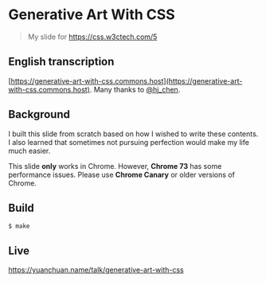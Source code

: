 # Generative Art With CSS
> My slide for https://css.w3ctech.com/5


## English transcription

[https://generative-art-with-css.commons.host](https://generative-art-with-css.commons.host). Many thanks to [@hj_chen](https://twitter.com/hj_chen).


## Background

I built this slide from scratch based on how I wished to write these contents.
I also learned that sometimes not pursuing perfection would make my life much easier.

This slide **only** works in Chrome. However, **Chrome 73** has some performance issues.
Please use **Chrome Canary** or older versions of Chrome.


## Build

```
$ make
```

## Live

https://yuanchuan.name/talk/generative-art-with-css
